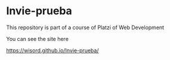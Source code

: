 # Invie-prueba
This repository is part of a course of Platzi of Web Development

You can see the site here

https://wisord.github.io/Invie-prueba/
